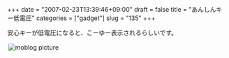 +++
date = "2007-02-23T13:39:46+09:00"
draft = false
title = "あんしんキー低電圧"
categories = ["gadget"]
slug = "135"
+++

安心キーが低電圧になると、こーゆー表示されるらしいです。

<a rel="lightbox" href="http://keruru.net/images/45e65911b8db0-img074.jpg"><img vspace="2" hspace="2" border="0" align="left" title="moblogPicture" alt="moblog picture" src="http://keruru.net/images/45e65911b8db0-thumb_img074.jpg" /></a>
<!-- bodytext -->

<!-- bodytext end -->
